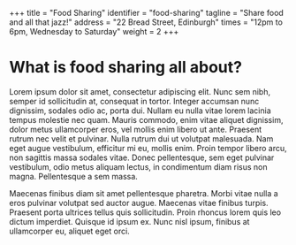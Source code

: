 +++
    title = "Food Sharing"
    identifier = "food-sharing"
    tagline = "Share food and all that jazz!"
    address = "22 Bread Street, Edinburgh"
    times = "12pm to 6pm, Wednesday to Saturday"
    weight = 2
+++

# What is food sharing all about?

Lorem ipsum dolor sit amet, consectetur adipiscing elit. Nunc sem nibh, semper id sollicitudin at, consequat in tortor. Integer accumsan nunc dignissim, sodales odio ac, porta dui. Nullam eu nulla vitae lorem lacinia tempus molestie nec quam. Mauris commodo, enim vitae aliquet dignissim, dolor metus ullamcorper eros, vel mollis enim libero ut ante. Praesent rutrum nec velit et pulvinar. Nulla rutrum dui ut volutpat malesuada. Nam eget augue vestibulum, efficitur mi eu, mollis enim. Proin tempor libero arcu, non sagittis massa sodales vitae. Donec pellentesque, sem eget pulvinar vestibulum, odio metus aliquam lectus, in condimentum diam risus non magna. Pellentesque a sem massa. 

Maecenas finibus diam sit amet pellentesque pharetra. Morbi vitae nulla a eros pulvinar volutpat sed auctor augue. Maecenas vitae finibus turpis. Praesent porta ultrices tellus quis sollicitudin. Proin rhoncus lorem quis leo dictum imperdiet. Quisque id ipsum ex. Nunc nisl ipsum, finibus at ullamcorper eu, aliquet eget orci.